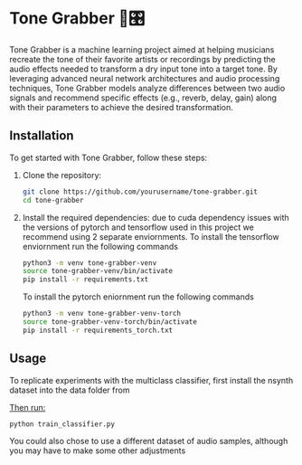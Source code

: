 # Tone Grabber 🎸🎛️
Tone Grabber is a machine learning project aimed at helping musicians recreate the tone of their favorite artists or recordings by predicting the audio effects needed to transform a dry input tone into a target tone. By leveraging advanced neural network architectures and audio processing techniques, Tone Grabber models analyze differences between two audio signals and recommend specific effects (e.g., reverb, delay, gain) along with their parameters to achieve the desired transformation.

## Installation

To get started with Tone Grabber, follow these steps:

1. Clone the repository:
    ```sh
    git clone https://github.com/yourusername/tone-grabber.git
    cd tone-grabber
    ```

2. Install the required dependencies:
    due to cuda dependency issues with the versions of pytorch and tensorflow used in this project we recommend using 2 separate enviornments.
    To install the tensorflow enviornment run the following commands 
    ```sh
    python3 -m venv tone-grabber-venv
    source tone-grabber-venv/bin/activate
    pip install -r requirements.txt
    ```
    To install the pytorch eniornment run the following commands
    ```sh
    python3 -m venv tone-grabber-venv-torch
    source tone-grabber-venv-torch/bin/activate
    pip install -r requirements_torch.txt
    ```
## Usage

To replicate experiments with the multiclass classifier, first install the nsynth dataset into the data folder from <a here href=https://magenta.tensorflow.org/datasets/nsynth>

Then run:
```sh
python train_classifier.py
```
You could also chose to use a different dataset of audio samples, although you may have to make some other adjustments
